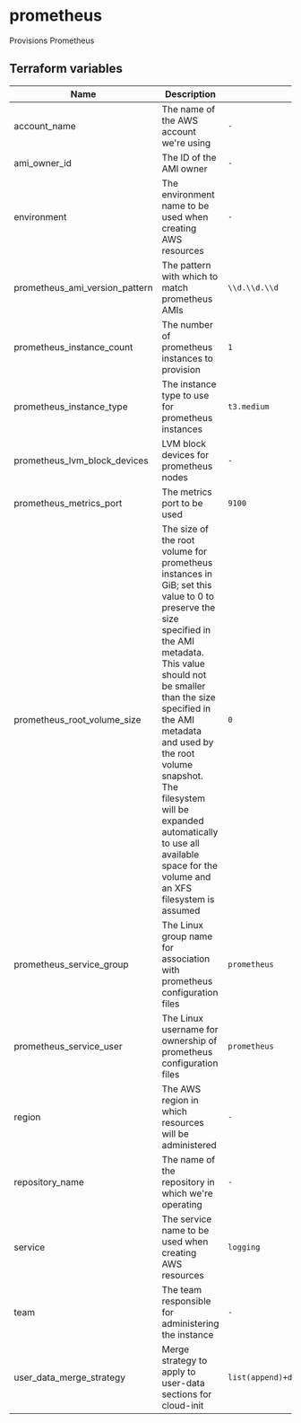 # prometheus

Provisions Prometheus

## Terraform variables

| Name                           | Description                                                                                                                                                                                                                                                                                                                                                                      | Default                                  | Example                                                                                                                                                    | Notes        |
| ------------------------------ | -------------------------------------------------------------------------------------------------------------------------------------------------------------------------------------------------------------------------------------------------------------------------------------------------------------------------------------------------------------------------------- | ---------------------------------------- | ---------------------------------------------------------------------------------------------------------------------------------------------------------- | ------------ |
| account_name                   | The name of the AWS account we're using                                                                                                                                                                                                                                                                                                                                          | `-`                                      | `development`                                                                                                                                              | -            |
| ami_owner_id                   | The ID of the AMI owner                                                                                                                                                                                                                                                                                                                                                          | `-`                                      | `12345`                                                                                                                                                    | -            |
| environment                    | The environment name to be used when creating AWS resources                                                                                                                                                                                                                                                                                                                      | `-`                                      | `my_environment`                                                                                                                                           | -            |
| prometheus_ami_version_pattern | The pattern with which to match prometheus AMIs                                                                                                                                                                                                                                                                                                                                  | `\\d.\\d.\\d`                            | `1.2.3`                                                                                                                                                    | -            |
| prometheus_instance_count      | The number of prometheus instances to provision                                                                                                                                                                                                                                                                                                                                  | `1`                                      | `-`                                                                                                                                                        | -            |
| prometheus_instance_type       | The instance type to use for prometheus instances                                                                                                                                                                                                                                                                                                                                | `t3.medium`                              | `t3.large`                                                                                                                                                 | -            |
| prometheus_lvm_block_devices   | LVM block devices for prometheus nodes                                                                                                                                                                                                                                                                                                                                           | `-`                                      | `[{aws_volume_size_gb: "10",filesystem_resize_tool: "xfs_growfs",lvm_logical_volume_device_node: "/dev/abc",lvm_physical_volume_device_node: "/dev/def"}]` | -            |
| prometheus_metrics_port        | The metrics port to be used                                                                                                                                                                                                                                                                                                                                                      | `9100`                                   | `-`                                                                                                                                                        | -            |
| prometheus_root_volume_size    | The size of the root volume for prometheus instances in GiB; set this value to 0 to preserve the size specified in the AMI metadata. This value should not be smaller than the size specified in the AMI metadata and used by the root volume snapshot. The filesystem will be expanded automatically to use all available space for the volume and an XFS filesystem is assumed | `0`                                      | `-`                                                                                                                                                        | -            |
| prometheus_service_group       | The Linux group name for association with prometheus configuration files                                                                                                                                                                                                                                                                                                         | `prometheus`                             | `my_group`                                                                                                                                                 | -            |
| prometheus_service_user        | The Linux username for ownership of prometheus configuration files                                                                                                                                                                                                                                                                                                               | `prometheus`                             | `my_user`                                                                                                                                                  | -            |
| region                         | The AWS region in which resources will be administered                                                                                                                                                                                                                                                                                                                           | `-`                                      | `eu-west-2`                                                                                                                                                | -            |
| repository_name                | The name of the repository in which we're operating                                                                                                                                                                                                                                                                                                                              | `-`                                      | `logging-stack`                                                                                                                                            | `deprecated` |
| service                        | The service name to be used when creating AWS resources                                                                                                                                                                                                                                                                                                                          | `logging`                                | `-`                                                                                                                                                        | -            |
| team                           | The team responsible for administering the instance                                                                                                                                                                                                                                                                                                                              | `-`                                      | `platform`                                                                                                                                                 | -            |
| user_data_merge_strategy       | Merge strategy to apply to user-data sections for cloud-init                                                                                                                                                                                                                                                                                                                     | `list(append)+dict(recurse_array)+str()` | `-`                                                                                                                                                        | -            |
